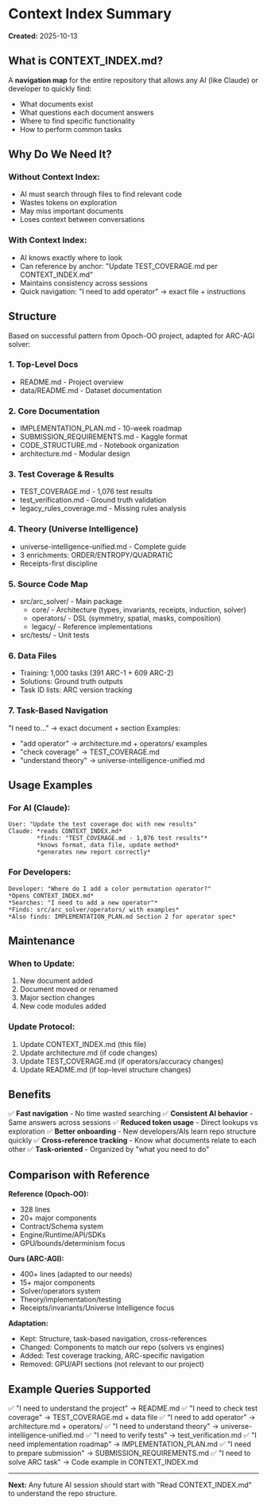 # Context Index Summary

**Created:** 2025-10-13

## What is CONTEXT_INDEX.md?

A **navigation map** for the entire repository that allows any AI (like Claude) or developer to quickly find:
- What documents exist
- What questions each document answers
- Where to find specific functionality
- How to perform common tasks

## Why Do We Need It?

### Without Context Index:
- AI must search through files to find relevant code
- Wastes tokens on exploration
- May miss important documents
- Loses context between conversations

### With Context Index:
- AI knows exactly where to look
- Can reference by anchor: "Update TEST_COVERAGE.md per CONTEXT_INDEX.md"
- Maintains consistency across sessions
- Quick navigation: "I need to add operator" → exact file + instructions

## Structure

Based on successful pattern from Opoch-OO project, adapted for ARC-AGI solver:

### 1. Top-Level Docs
- README.md - Project overview
- data/README.md - Dataset documentation

### 2. Core Documentation
- IMPLEMENTATION_PLAN.md - 10-week roadmap
- SUBMISSION_REQUIREMENTS.md - Kaggle format
- CODE_STRUCTURE.md - Notebook organization
- architecture.md - Modular design

### 3. Test Coverage & Results
- TEST_COVERAGE.md - 1,076 test results
- test_verification.md - Ground truth validation
- legacy_rules_coverage.md - Missing rules analysis

### 4. Theory (Universe Intelligence)
- universe-intelligence-unified.md - Complete guide
- 3 enrichments: ORDER/ENTROPY/QUADRATIC
- Receipts-first discipline

### 5. Source Code Map
- src/arc_solver/ - Main package
  - core/ - Architecture (types, invariants, receipts, induction, solver)
  - operators/ - DSL (symmetry, spatial, masks, composition)
  - legacy/ - Reference implementations
- src/tests/ - Unit tests

### 6. Data Files
- Training: 1,000 tasks (391 ARC-1 + 609 ARC-2)
- Solutions: Ground truth outputs
- Task ID lists: ARC version tracking

### 7. Task-Based Navigation
"I need to..." → exact document + section
Examples:
- "add operator" → architecture.md + operators/ examples
- "check coverage" → TEST_COVERAGE.md
- "understand theory" → universe-intelligence-unified.md

## Usage Examples

### For AI (Claude):
```
User: "Update the test coverage doc with new results"
Claude: *reads CONTEXT_INDEX.md*
        *finds: "TEST_COVERAGE.md - 1,076 test results"*
        *knows format, data file, update method*
        *generates new report correctly*
```

### For Developers:
```
Developer: "Where do I add a color permutation operator?"
*Opens CONTEXT_INDEX.md*
*Searches: "I need to add a new operator"*
*Finds: src/arc_solver/operators/ with examples*
*Also finds: IMPLEMENTATION_PLAN.md Section 2 for operator spec*
```

## Maintenance

### When to Update:
1. New document added
2. Document moved or renamed
3. Major section changes
4. New code modules added

### Update Protocol:
1. Update CONTEXT_INDEX.md (this file)
2. Update architecture.md (if code changes)
3. Update TEST_COVERAGE.md (if operators/accuracy changes)
4. Update README.md (if top-level structure changes)

## Benefits

✅ **Fast navigation** - No time wasted searching
✅ **Consistent AI behavior** - Same answers across sessions
✅ **Reduced token usage** - Direct lookups vs exploration
✅ **Better onboarding** - New developers/AIs learn repo structure quickly
✅ **Cross-reference tracking** - Know what documents relate to each other
✅ **Task-oriented** - Organized by "what you need to do"

## Comparison with Reference

**Reference (Opoch-OO):**
- 328 lines
- 20+ major components
- Contract/Schema system
- Engine/Runtime/API/SDKs
- GPU/bounds/determinism focus

**Ours (ARC-AGI):**
- 400+ lines (adapted to our needs)
- 15+ major components
- Solver/operators system
- Theory/implementation/testing
- Receipts/invariants/Universe Intelligence focus

**Adaptation:**
- Kept: Structure, task-based navigation, cross-references
- Changed: Components to match our repo (solvers vs engines)
- Added: Test coverage tracking, ARC-specific navigation
- Removed: GPU/API sections (not relevant to our project)

## Example Queries Supported

✅ "I need to understand the project" → README.md
✅ "I need to check test coverage" → TEST_COVERAGE.md + data file
✅ "I need to add operator" → architecture.md + operators/
✅ "I need to understand theory" → universe-intelligence-unified.md
✅ "I need to verify tests" → test_verification.md
✅ "I need implementation roadmap" → IMPLEMENTATION_PLAN.md
✅ "I need to prepare submission" → SUBMISSION_REQUIREMENTS.md
✅ "I need to solve ARC task" → Code example in CONTEXT_INDEX.md

---

**Next:** Any future AI session should start with "Read CONTEXT_INDEX.md" to understand the repo structure.
